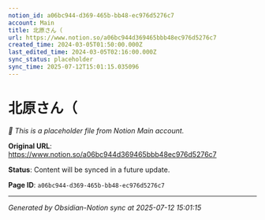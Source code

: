 ```yaml
---
notion_id: a06bc944-d369-465b-bb48-ec976d5276c7
account: Main
title: 北原さん（
url: https://www.notion.so/a06bc944d369465bbb48ec976d5276c7
created_time: 2024-03-05T01:50:00.000Z
last_edited_time: 2024-03-05T02:16:00.000Z
sync_status: placeholder
sync_time: 2025-07-12T15:01:15.035096
---
```


# 北原さん（

*🔄 This is a placeholder file from Notion Main account.*

**Original URL**: https://www.notion.so/a06bc944d369465bbb48ec976d5276c7

**Status**: Content will be synced in a future update.

**Page ID**: `a06bc944-d369-465b-bb48-ec976d5276c7`

---

*Generated by Obsidian-Notion sync at 2025-07-12 15:01:15*
